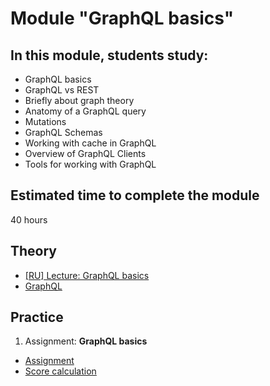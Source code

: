 # Module "GraphQL basics"

## In this module, students study:

- GraphQL basics
- GraphQL vs REST
- Briefly about graph theory
- Anatomy of a GraphQL query
- Mutations
- GraphQL Schemas
- Working with cache in GraphQL
- Overview of GraphQL Clients
- Tools for working with GraphQL

## Estimated time to complete the module

40 hours

## Theory

- [[RU] Lecture: GraphQL basics](https://www.youtube.com/watch?v=nKdaw3Jju5Q)
- [GraphQL](https://graphql.org/learn/)

## Practice

1. Assignment: **GraphQL basics**

- [Assignment](https://github.com/AlreadyBored/nodejs-assignments/blob/main/assignments/graphql-service/assignment.md)
- [Score calculation](https://github.com/AlreadyBored/nodejs-assignments/blob/main/assignments/graphql-service/score.md)
